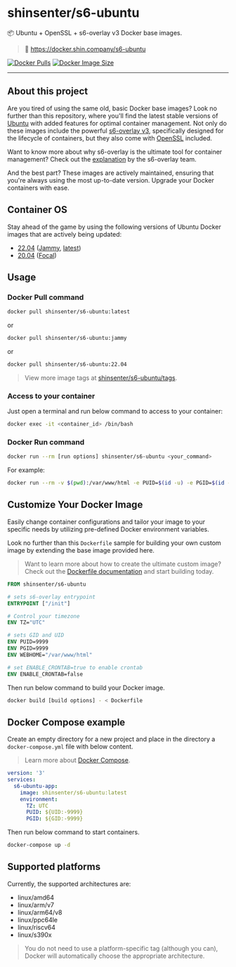 # shinsenter/s6-ubuntu

📦 Ubuntu + OpenSSL + s6-overlay v3 Docker base images.

> 🔗 https://docker.shin.company/s6-ubuntu

[![Docker Pulls](https://img.shields.io/docker/pulls/shinsenter/s6-ubuntu)](https://docker.shin.company/s6-ubuntu) [![Docker Image Size](https://img.shields.io/docker/image-size/shinsenter/s6-ubuntu/latest?label=shinsenter%2Fs6-ubuntu)](https://docker.shin.company/s6-ubuntu)

* * *

## About this project

Are you tired of using the same old, basic Docker base images? Look no further than this repository, where you'll find the latest stable versions of [Ubuntu](https://ubuntu.com) with added features for optimal container management. Not only do these images include the powerful [s6-overlay v3](https://github.com/just-containers/s6-overlay/tree/v3), specifically designed for the lifecycle of containers, but they also come with [OpenSSL](https://github.com/openssl/openssl) included.

Want to know more about why s6-overlay is the ultimate tool for container management? Check out the [explanation](https://github.com/just-containers/s6-overlay#the-docker-way) by the s6-overlay team.

And the best part? These images are actively maintained, ensuring that you're always using the most up-to-date version. Upgrade your Docker containers with ease.

## Container OS

Stay ahead of the game by using the following versions of Ubuntu Docker images that are actively being updated:

- [22.04](https://docker.shin.company/s6-ubuntu/tags?name=22.04) ([Jammy](https://docker.shin.company/s6-ubuntu/tags?name=jammy), [latest](https://docker.shin.company/s6-ubuntu/tags?name=latest))
- [20.04](https://docker.shin.company/s6-ubuntu/tags?name=20.04) ([Focal](https://docker.shin.company/s6-ubuntu/tags?name=focal))

## Usage

### Docker Pull command

```bash
docker pull shinsenter/s6-ubuntu:latest
```

or

```bash
docker pull shinsenter/s6-ubuntu:jammy
```

or

```bash
docker pull shinsenter/s6-ubuntu:22.04
```

> View more image tags at [shinsenter/s6-ubuntu/tags](https://docker.shin.company/s6-ubuntu/tags).

### Access to your container

Just open a terminal and run below command to access to your container:

```bash
docker exec -it <container_id> /bin/bash
```

### Docker Run command

```bash
docker run --rm [run options] shinsenter/s6-ubuntu <your_command>
```

For example:

```bash
docker run --rm -v $(pwd):/var/www/html -e PUID=$(id -u) -e PGID=$(id -g) shinsenter/s6-ubuntu env
```

## Customize Your Docker Image

Easily change container configurations and tailor your image to your specific needs by utilizing pre-defined Docker environment variables.

Look no further than this `Dockerfile` sample for building your own custom image by extending the base image provided here.

> Want to learn more about how to create the ultimate custom image? Check out the [Dockerfile documentation](https://docs.docker.com/engine/reference/builder) and start building today.

```Dockerfile
FROM shinsenter/s6-ubuntu

# sets s6-overlay entrypoint
ENTRYPOINT ["/init"]

# Control your timezone
ENV TZ="UTC"

# sets GID and UID
ENV PUID=9999
ENV PGID=9999
ENV WEBHOME="/var/www/html"

# set ENABLE_CRONTAB=true to enable crontab
ENV ENABLE_CRONTAB=false
```

Then run below command to build your Docker image.

```bash
docker build [build options] - < Dockerfile
```

## Docker Compose example

Create an empty directory for a new project and place in the directory a `docker-compose.yml` file with below content.

> Learn more about [Docker Compose](https://docs.docker.com/compose).

```yml
version: '3'
services:
  s6-ubuntu-app:
    image: shinsenter/s6-ubuntu:latest
    environment:
      TZ: UTC
      PUID: ${UID:-9999}
      PGID: ${GID:-9999}
```

Then run below command to start containers.

```bash
docker-compose up -d
```

## Supported platforms

Currently, the supported architectures are:

- linux/amd64
- linux/arm/v7
- linux/arm64/v8
- linux/ppc64le
- linux/riscv64
- linux/s390x

> You do not need to use a platform-specific tag (although you can), Docker will automatically choose the appropriate architecture.